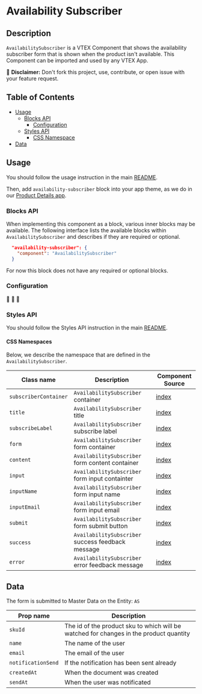 # Availability Subscriber

## Description

`AvailabilitySubscriber` is a VTEX Component that shows the availability subscriber form that is shown when the product isn't available. This Component can be imported and used by any VTEX App.

:loudspeaker: **Disclaimer:** Don't fork this project, use, contribute, or open issue with your feature request.

## Table of Contents
- [Usage](#usage)
  - [Blocks API](#blocks-api)
    - [Configuration](#configuration)
  - [Styles API](#styles-api)
    - [CSS Namespace](#css-namespaces)
- [Data](#data)

## Usage

You should follow the usage instruction in the main [README](/README.md#usage).

Then, add `availability-subscriber` block into your app theme, as we do in our [Product Details app](https://github.com/vtex-apps/product-details/blob/master/store/blocks.json). 

### Blocks API

When implementing this component as a block, various inner blocks may be available. The following interface lists the available blocks within `AvailabilitySubscriber` and describes if they are required or optional.

```json
  "availability-subscriber": {
    "component": "AvailabilitySubscriber"
  }
```

For now this block does not have any required or optional blocks.

### Configuration

:construction: :construction: :construction:

### Styles API

You should follow the Styles API instruction in the main [README](/README.md#styles-api).

#### CSS Namespaces

Below, we describe the namespace that are defined in the `AvailabilitySubscriber`.

| Class name | Description | Component Source |
| ---------- | ----------- |----------------- |
| `subscriberContainer` | `AvailabilitySubscriber` container | [index](/react/components/AvailabilitySubscriber/index.js) |
| `title` | `AvailabilitySubscriber` title | [index](/react/components/AvailabilitySubscriber/index.js) |
| `subscribeLabel` | `AvailabilitySubscriber` subscribe label | [index](/react/components/AvailabilitySubscriber/index.js) |
| `form` | `AvailabilitySubscriber` form container | [index](/react/components/AvailabilitySubscriber/index.js) |
| `content` | `AvailabilitySubscriber` form content container | [index](/react/components/AvailabilitySubscriber/index.js) |
| `input` | `AvailabilitySubscriber` form input containter | [index](/react/components/AvailabilitySubscriber/index.js) |
| `inputName` | `AvailabilitySubscriber` form input name | [index](/react/components/AvailabilitySubscriber/index.js) |
| `inputEmail` | `AvailabilitySubscriber` form input email | [index](/react/components/AvailabilitySubscriber/index.js) |
| `submit` | `AvailabilitySubscriber` form submit button | [index](/react/components/AvailabilitySubscriber/index.js) |
| `success` | `AvailabilitySubscriber` success feedback message | [index](/react/components/AvailabilitySubscriber/index.js) |
| `error` | `AvailabilitySubscriber` error feedback message | [index](/react/components/AvailabilitySubscriber/index.js) |

## Data

The form is submitted to Master Data on the Entity: `AS`

| Prop name          | Description                                                                            |
| ------------------ | -------------------------------------------------------------------------------------- |
| `skuId`            | The id of the product sku to which will be watched for changes in the product quantity |
| `name`             | The name of the user                                                                   |
| `email`            | The email of the user                                                                 |
| `notificationSend` | If the notification has been sent already                                              |
| `createdAt`        | When the document was created                                                          |
| `sendAt`           | When the user was notificated                                                          |

